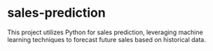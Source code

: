 # sales-prediction
 This project utilizes Python for sales prediction, leveraging machine learning techniques to forecast future sales based on historical data.

